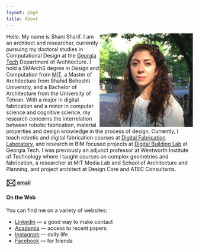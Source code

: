 ```yaml
---
layout: page
title: About
---
```


<img src="portrait-s.jpg" width="50%" align="right">

Hello. My name is Shani Sharif. I am an architect and researcher, currently pursuing my doctoral studies in Computational Design at the [Georgia Tech](http://www.gatech.edu) Department of Architecture. I hold a SMArchS degree in Design and Computation from [MIT](http://web.mit.edu), a Master of Architecture from Shahid Beheshti University, and a Bachelor of Architecture from the University of Tehran. With a major in digital fabrication and a minor in computer science and cognitive science, my research concerns the interrelation between robotic fabrication, material properties and design knowledge in the process of design. Currently, I teach robotic and digital fabrication courses at [Digital Fabrication Laboratory](http://www.dbl.gatech.edu/dfl/home), and research in BIM focused projects at [Digital Building Lab](http://www.dbl.gatech.edu) at Georgia Tech. I was previously an adjunct professor at Wentworth Institute of Technology where I taught courses on complex geometries and fabrication, a researcher at MIT Media Lab and School of Architecture and Planning, and project architect at Design Core and ATEC Consultants. 


#### [<img src="/pic/email_logo.png" height="20" style="display:inline-block;vertical-align:middle"> email](mailto:shani.sharif@gmail.com)

#### On the Web

You can find me on a variety of websites: 

- [Linkedin](https://www.linkedin.com/in/shani-sharif-0510825) — a good way to make contact
- [Academia](https://gatech.academia.edu/ShaniSharif) — access to recent papers
- [Instagram](https://www.instagram.com/shanisharif/) — daily life
- [Facebook](https://www.facebook.com/shani.sharif) — for friends
